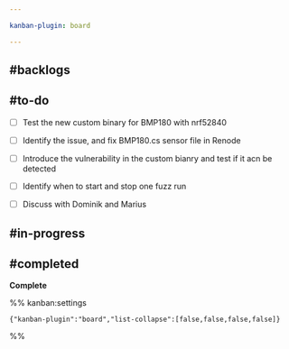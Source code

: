 ```yaml
---

kanban-plugin: board

---
```


## #backlogs



## #to-do

- [ ] Test the new custom binary for BMP180 with nrf52840
- [ ] Identify the issue, and fix BMP180.cs sensor file in Renode
- [ ] Introduce the vulnerability in the custom bianry and test if it acn be detected
- [ ] Identify when to start and stop one fuzz run
- [ ] Discuss with Dominik and Marius


## #in-progress



## #completed

**Complete**




%% kanban:settings
```
{"kanban-plugin":"board","list-collapse":[false,false,false,false]}
```
%%